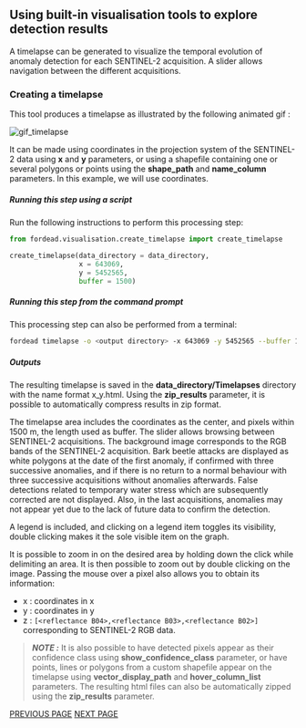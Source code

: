 ## Using built-in visualisation tools to explore detection results

A timelapse can be generated to visualize the temporal evolution of anomaly detection for each SENTINEL-2 acquisition. 
A slider allows navigation between the different acquisitions. 

### Creating a timelapse

This tool produces a timelapse as illustrated by the following animated gif :

![gif_timelapse](Figures/gif_timelapse.gif "gif_timelapse")

It can be made using coordinates in the projection system of the SENTINEL-2 data using **x** and **y** parameters, or using a shapefile containing one or several polygons or points using the **shape_path** and **name_column** parameters. 
In this example, we will use coordinates.

##### Running this step using a script

Run the following instructions to perform this processing step:

```python
from fordead.visualisation.create_timelapse import create_timelapse

create_timelapse(data_directory = data_directory, 
                 x = 643069, 
                 y = 5452565, 
                 buffer = 1500)
```
##### Running this step from the command prompt

This processing step can also be performed from a terminal:

```bash
fordead timelapse -o <output directory> -x 643069 -y 5452565 --buffer 1500
```

##### Outputs

The resulting timelapse is saved in the **data_directory/Timelapses** directory with the name format x_y.html. 
Using the **zip_results** parameter, it is possible to automatically compress results in zip format. 

The timelapse area includes the coordinates as the center, and pixels within 1500 m, the length used as buffer. 
The slider allows browsing between SENTINEL-2 acquisitions.
The background image corresponds to the RGB bands of the SENTINEL-2 acquisition.
Bark beetle attacks are displayed as white polygons at the date of the first anomaly, if confirmed with three successive anomalies, and if there is no return to a normal behaviour with three successive acquisitions without anomalies afterwards. 
False detections related to temporary water stress which are subsequently corrected are not displayed.
Also, in the last acquisitions, anomalies may not appear yet due to the lack of future data to confirm the detection.

A legend is included, and clicking on a legend item toggles its visibility, double clicking makes it the sole visible item on the graph.

It is possible to zoom in on the desired area by holding down the click while delimiting an area. It is then possible to zoom out by double clicking on the image. Passing the mouse over a pixel also allows you to obtain its information:

- x : coordinates in x
- y : coordinates in y
- z : `[<reflectance B04>,<reflectance B03>,<reflectance B02>]` corresponding to SENTINEL-2 RGB data.

> **_NOTE :_** It is also possible to have detected pixels appear as their confidence class using **show_confidence_class** parameter, or have points, lines or polygons from a custom shapefile appear on the timelapse using **vector_display_path** and **hover_column_list** parameters. The resulting html files can also be automatically zipped using the **zip_results** parameter.

[PREVIOUS PAGE](https://fordead.gitlab.io/fordead_package/docs/Tutorial/05_export_results) [NEXT PAGE](https://fordead.gitlab.io/fordead_package/docs/Tutorial/07_create_graphs)
